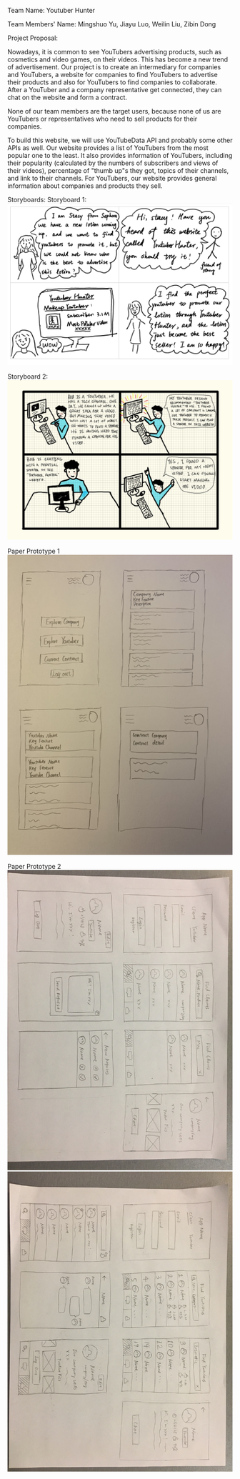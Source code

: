 Team Name: Youtuber Hunter

Team Members' Name: Mingshuo Yu, Jiayu Luo, Weilin Liu, Zibin Dong

Project Proposal: 

Nowadays, it is common to see YouTubers advertising products, such as cosmetics and video games, on their videos. This has become a new trend of advertisement. Our project is to create an intermediary for companies and YouTubers, a website for companies to find YouTubers to advertise their products and also for YouTubers to find companies to collaborate. After a YouTuber and a company representative get connected, they can chat on the website and form a contract.

None of our team members are the target users, because none of us are YouTubers or representatives who need to sell products for their companies.

To build this website, we will use YouTubeData API and probably some other APIs as well. Our website provides a list of YouTubers from the most popular one to the least. It also provides information of YouTubers, including their popularity (calculated by the numbers of subscribers and views of their videos), percentage of "thumb up"s they got, topics of their channels, and link to their channels. For YouTubers, our website provides general information about companies and products they sell.


Storyboards:
Storyboard 1:
![storyboard 1](StoryBoard1.jpg)

Storyboard 2:
![storyboard 2](StoryBoard2.PNG)

Paper Prototype 1
![paper prototype 1](IMG_6391.jpg)

Paper Prototype 2
![paper prototype 2](prototype2-1.JPG)
![paper prototype 2](prototype2-2.JPG)
